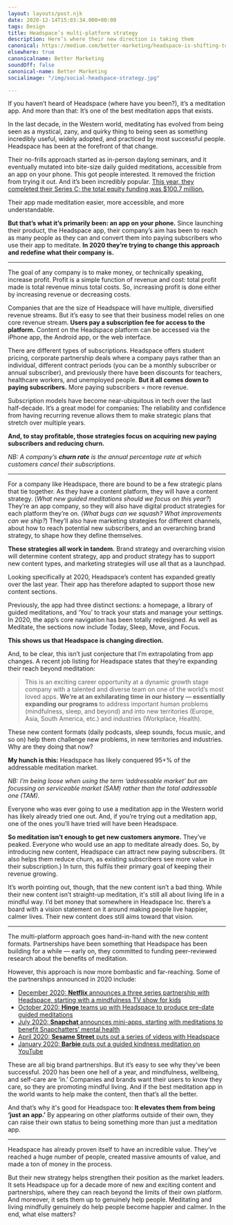 ```yaml
---
layout: layouts/post.njk
date: 2020-12-14T15:03:34.000+00:00
tags: Design
title: Headspace’s multi-platform strategy
description: Here’s where their new direction is taking them
canonical: https://medium.com/better-marketing/headspace-is-shifting-to-a-multi-platform-strategy-4a9993504c14
elsewhere: true
canonicalname: Better Marketing
soundOff: false
canonical-name: Better Marketing
socialimage: "/img/social-headspace-strategy.jpg"

---
```

If you haven’t heard of Headspace (where have you been?), it’s a meditation app. And more than that: It’s one of the best meditation apps that exists.

In the last decade, in the Western world, meditating has evolved from being seen as a mystical, zany, and quirky thing to being seen as something incredibly useful, widely adopted, and practiced by most successful people. Headspace has been at the forefront of that change.

Their no-frills approach started as in-person daylong seminars, and it eventually mutated into bite-size daily guided meditations, accessible from an app on your phone. This got people interested. It removed the friction from trying it out. And it’s been incredibly popular. [This year, they completed their Series C; the total equity funding was $100.7 million.](https://news.crunchbase.com/news/meditation-app-headspace-secures-47-7m-more-in-funding-filing-shows/)

Their app made meditation easier, more accessible, and more understandable.

**But that’s what it’s primarily been: an app on your phone.** Since launching their product, the Headspace app, their company’s aim has been to reach as many people as they can and convert them into paying subscribers who use their app to meditate. **In 2020 they’re trying to change this approach and redefine what their company is.**

***

The goal of any company is to make money, or technically speaking, increase profit. Profit is a simple function of revenue and cost: total profit made is total revenue minus total costs. So, increasing profit is done either by increasing revenue or decreasing costs.

Companies that are the size of Headspace will have multiple, diversified revenue streams. But it’s easy to see that their business model relies on one core revenue stream. **Users pay a subscription fee for access to the platform.** Content on the Headspace platform can be accessed via the iPhone app, the Android app, or the web interface.

There are different types of subscriptions. Headspace offers student pricing, corporate partnership deals where a company pays rather than an individual, different contract periods (you can be a monthly subscriber or annual subscriber), and previously there have been discounts for teachers, healthcare workers, and unemployed people. **But it all comes down to paying subscribers.** More paying subscribers = more revenue.

Subscription models have become near-ubiquitous in tech over the last half-decade. It’s a great model for companies: The reliability and confidence from having recurring revenue allows them to make strategic plans that stretch over multiple years.

**And, to stay profitable, those strategies focus on acquiring new paying subscribers and reducing churn.**

_NB: A company’s **churn rate** is the annual percentage rate at which customers cancel their subscriptions_.

***

For a company like Headspace, there are bound to be a few strategic plans that tie together. As they have a content platform, they will have a content strategy. (_What new guided meditations should we focus on this year?_) They’re an app company, so they will also have digital product strategies for each platform they’re on. (_What bugs can we squash? What improvements can we ship?_) They’ll also have marketing strategies for different channels, about how to reach potential new subscribers, and an overarching brand strategy, to shape how they define themselves.

**These strategies all work in tandem.** Brand strategy and overarching vision will determine content strategy, app and product strategy has to support new content types, and marketing strategies will use all that as a launchpad.

Looking specifically at 2020, Headspace’s content has expanded greatly over the last year. Their app has therefore adapted to support those new content sections.

Previously, the app had three distinct sections: a homepage, a library of guided meditations, and ‘You’ to track your stats and manage your settings. In 2020, the app’s core navigation has been totally redesigned. As well as Meditate, the sections now include Today, Sleep, Move, and Focus.

**This shows us that Headspace is changing direction.**

And, to be clear, this isn’t just conjecture that I’m extrapolating from app changes. A recent job listing for Headspace states that they’re expanding their reach beyond meditation:

> This is an exciting career opportunity at a dynamic growth stage company with a talented and diverse team on one of the world’s most loved apps. **We’re at an exhilarating time in our history — essentially expanding our programs** to address important human problems (mindfulness, sleep, and beyond) and into new territories (Europe, Asia, South America, etc.) and industries (Workplace, Health).

These new content formats (daily podcasts, sleep sounds, focus music, and so on) help them challenge new problems, in new territories and industries. Why are they doing that now?

**My hunch is this:** Headspace has likely conquered 95+% of the addressable meditation market.

_NB: I’m being loose when using the term ‘addressable market’ but am focussing on serviceable market (SAM) rather than the total addressable one (TAM)._

Everyone who was ever going to use a meditation app in the Western world has likely already tried one out. And, if you’re trying out a meditation app, one of the ones you’ll have tried will have been Headspace.

**So meditation isn’t enough to get new customers anymore.** They’ve peaked. Everyone who would use an app to meditate already does. So, by introducing new content, Headspace can attract new paying subscribers. (It also helps them reduce churn, as existing subscribers see more value in their subscription.) In turn, this fulfils their primary goal of keeping their revenue growing.

It’s worth pointing out, though, that the new content isn’t a bad thing. While their new content isn’t straight-up meditation, it's still all about living life in a mindful way. I’d bet money that somewhere in Headspace Inc. there’s a board with a vision statement on it around making people live happier, calmer lives. Their new content does still aims toward that vision.

***

The multi-platform approach goes hand-in-hand with the new content formats. Partnerships have been something that Headspace has been building for a while — early on, they committed to funding peer-reviewed research about the benefits of meditation.

However, this approach is now more bombastic and far-reaching. Some of the partnerships announced in 2020 include:

* [December 2020: **Netflix** announces a three series partnership with Headspace, starting with a mindfulness TV show for kids](https://about.netflix.com/en/news/netflix-and-headspace-team-up-for-three-original-series)
* [October 2020: **Hinge** teams up with Headspace to produce pre-date guided meditations](https://hinge.co/headspace)
* [July 2020: **Snapchat** announces mini-apps, starting with meditations to benefit Snapchatters’ mental health](https://www.theverge.com/2020/7/20/21331037/snapchat-headspace-meditation-mini-apps-mental-health)
* [April 2020: **Sesame Street** puts out a series of videos with Headspace](https://www.youtube.com/watch?v=J9nE4RE8uiQ)
* [January 2020: **Barbie** puts out a guided kindness meditation on YouTube](https://twitter.com/Barbie/status/1223301233819078656)

These are all big brand partnerships. But it’s easy to see why they’ve been successful. 2020 has been one hell of a year, and mindfulness, wellbeing, and self-care are ‘in.’ Companies and brands want their users to know they care, so they are promoting mindful living. And if the best meditation app in the world wants to help make the content, then that’s all the better.

And that’s why it's good for Headspace too: **It elevates them from being ‘just an app.’** By appearing on other platforms outside of their own, they can raise their own status to being something more than just a meditation app.

***

Headspace has already proven itself to have an incredible value. They’ve reached a huge number of people, created massive amounts of value, and made a ton of money in the process.

But their new strategy helps strengthen their position as the market leaders. It sets Headspace up for a decade more of new and exciting content and partnerships, where they can reach beyond the limits of their own platform. And moreover, it sets them up to genuinely help people. Meditating and living mindfully genuinely do help people become happier and calmer. In the end, what else matters?